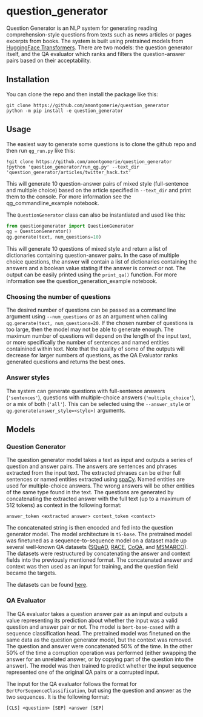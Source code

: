 # question_generator

Question Generator is an NLP system for generating reading comprehension-style questions from texts such as news articles or pages excerpts from books. The system is built using pretrained models from [HuggingFace Transformers](https://github.com/huggingface/transformers). There are two models: the question generator itself, and the QA evaluator which ranks and filters the question-answer pairs based on their acceptability.

## Installation

You can clone the repo and then install the package like this:

```
git clone https://github.com/amontgomerie/question_generator
python -m pip install -e question_generator
```

## Usage

The easiest way to generate some questions is to clone the github repo and then run `qg_run.py` like this:

```
!git clone https://github.com/amontgomerie/question_generator
!python 'question_generator/run_qg.py' --text_dir 'question_generator/articles/twitter_hack.txt'
```

This will generate 10 question-answer pairs of mixed style (full-sentence and multiple choice) based on the article specified in `--text_dir` and print them to the console. For more information see the qg_commandline_example notebook.

The `QuestionGenerator` class can also be instantiated and used like this:

```python
from questiongenerator import QuestionGenerator
qg = QuestionGenerator()
qg.generate(text, num_questions=10)
```

This will generate 10 questions of mixed style and return a list of dictionaries containing question-answer pairs. In the case of multiple choice questions, the answer will contain a list of dictionaries containing the answers and a boolean value stating if the answer is correct or not. The output can be easily printed using the `print_qa()` function. For more information see the question_generation_example notebook.

### Choosing the number of questions

The desired number of questions can be passed as a command line argument using `--num_questions` or as an argument when calling `qg.generate(text, num_questions=20`. If the chosen number of questions is too large, then the model may not be able to generate enough. The maximum number of questions will depend on the length of the input text, or more specifically the number of sentences and named entities containined within text. Note that the quality of some of the outputs will decrease for larger numbers of questions, as the QA Evaluator ranks generated questions and returns the best ones.

### Answer styles

The system can generate questions with full-sentence answers (`'sentences'`), questions with multiple-choice answers (`'multiple_choice'`), or a mix of both (`'all'`). This can be selected using the `--answer_style` or `qg.generate(answer_style=<style>)` arguments.

## Models

### Question Generator

The question generator model takes a text as input and outputs a series of question and answer pairs. The answers are sentences and phrases extracted from the input text. The extracted phrases can be either full sentences or named entities extracted using [spaCy](https://spacy.io/). Named entities are used for multiple-choice answers. The wrong answers will be other entities of the same type found in the text. The questions are generated by concatenating the extracted answer with the full text (up to a maximum of 512 tokens) as context in the following format:

```
answer_token <extracted answer> context_token <context>
```

The concatenated string is then encoded and fed into the question generator model. The model architecture is `t5-base`. The pretrained model was finetuned as a sequence-to-sequence model on a dataset made up several well-known QA datasets ([SQuAD](https://rajpurkar.github.io/SQuAD-explorer/), [RACE](http://www.cs.cmu.edu/~glai1/data/race/), [CoQA](https://stanfordnlp.github.io/coqa/), and [MSMARCO](https://microsoft.github.io/msmarco/)). The datasets were restructured by concatenating the answer and context fields into the previously mentioned format. The concatenated answer and context was then used as an input for training, and the question field became the targets.

The datasets can be found [here](https://drive.google.com/drive/folders/17ruVE8RSR6WDC3t3zIUY_1g18Xe5hdwb?usp=sharing).

### QA Evaluator

The QA evaluator takes a question answer pair as an input and outputs a value representing its prediction about whether the input was a valid question and answer pair or not. The model is `bert-base-cased` with a sequence classification head. The pretrained model was finetuned on the same data as the question generator model, but the context was removed. The question and answer were concatenated 50% of the time. In the other 50% of the time a corruption operation was performed (either swapping the answer for an unrelated answer, or by copying part of the question into the answer). The model was then trained to predict whether the input sequence represented one of the original QA pairs or a corrupted input.

The input for the QA evaluator follows the format for `BertForSequenceClassification`, but using the question and answer as the two sequences. It is the following format:

```
[CLS] <question> [SEP] <answer [SEP]
```
